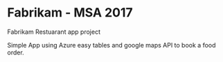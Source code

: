 # Fabrikam - MSA 2017
Fabrikam Restuarant app project

Simple App using Azure easy tables and google maps API to book a food order.
